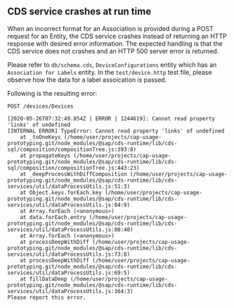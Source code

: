 ## CDS service crashes at run time

When an incorrect format for an Association is provided during a POST request for an Entity, the CDS service 
crashes instead of returning an HTTP response with desired error information. 
The expected handling is that the CDS service does not crashes and an HTTP 500 server error is returned.

Please refer to ```db/schema.cds```, ```DeviceConfigurations``` entity which has an ```Association for Labels``` entity. 
In the ```test/device.http``` test file, please observe how the data for a label assoication is passed. 

Following is the resulting error:

```POST /devices/Devices```

```
[2020-05-26T07:32:49.854Z | ERROR | 1244619]: Cannot read property 'links' of undefined
[INTERNAL ERROR] TypeError: Cannot read property 'links' of undefined
    at _toOneKeys (/home/user/projects/cap-usage-prototyping.git/node_modules/@sap/cds-runtime/lib/cds-sql/composition/compositionTree.js:393:8)
    at propagateKeys (/home/user/projects/cap-usage-prototyping.git/node_modules/@sap/cds-runtime/lib/cds-sql/composition/compositionTree.js:443:23)
    at _deepProcessWithDiffComposition (/home/user/projects/cap-usage-prototyping.git/node_modules/@sap/cds-runtime/lib/cds-services/util/dataProcessUtils.js:51:3)
    at Object.keys.forEach.key (/home/user/projects/cap-usage-prototyping.git/node_modules/@sap/cds-runtime/lib/cds-services/util/dataProcessUtils.js:84:9)
    at Array.forEach (<anonymous>)
    at data.forEach.entry (/home/user/projects/cap-usage-prototyping.git/node_modules/@sap/cds-runtime/lib/cds-services/util/dataProcessUtils.js:80:40)
    at Array.forEach (<anonymous>)
    at processDeepWithDiff (/home/user/projects/cap-usage-prototyping.git/node_modules/@sap/cds-runtime/lib/cds-services/util/dataProcessUtils.js:73:8)
    at processDeepWithDiff (/home/user/projects/cap-usage-prototyping.git/node_modules/@sap/cds-runtime/lib/cds-services/util/dataProcessUtils.js:69:5)
    at fillDataDeep (/home/user/projects/cap-usage-prototyping.git/node_modules/@sap/cds-runtime/lib/cds-services/util/dataProcessUtils.js:164:3)
Please report this error.
```
